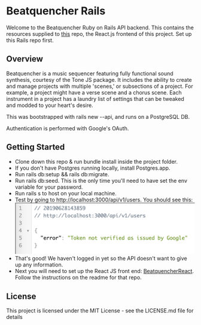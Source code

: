 # Beatquencher Rails
Welcome to the Beatquencher Ruby on Rails API backend. This contains the resources supplied to [this](https://github.com/wardou2/BeatquencherReact "Beatquencher React") repo, the React.js frontend of this project. Set up this Rails repo first.

## Overview
Beatquencher is a music sequencer featuring fully functional sound synthesis, courtesy of the Tone JS package. It includes the ability to create and manage projects with multiple 'scenes,' or subsections of a project. For example, a project might have a verse scene and a chorus scene. Each instrument in a project has a laundry list of settings that can be tweaked and modded to your heart's desire.

This was bootstrapped with rails new --api, and runs on a PostgreSQL DB.

Authentication is performed with Google's OAuth.

## Getting Started
* Clone down this repo & run bundle install inside the project folder.
* If you don't have Postgres running locally, install Postgres.app.
* Run rails db:setup && rails db:migrate.
* Run rails db:seed. This is the only time you'll need to have set the env variable for your password.
* Run rails s to host on your local machine.
* Test by going to http://localhost:3000/api/v1/users. You should see this:
![API result declaring user not logged in](https://raw.githubusercontent.com/wardou2/BeatquencherRails/master/images/users_api_not_loggedin.png)
* That's good! We haven't logged in yet so the API doesn't want to give up any information.
* Next you will need to set up the React JS front end: [BeatquencherReact](https://github.com/wardou2/BeatquencherReact "Beatquencher React"). Follow the instructions on the readme for that repo.

## License
This project is licensed under the MIT License - see the LICENSE.md file for details
